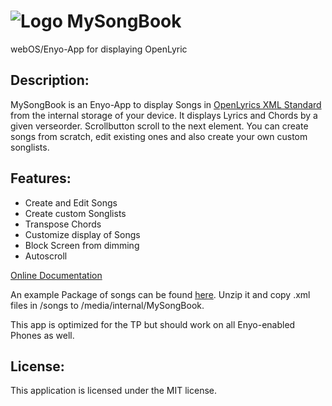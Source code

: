![Logo](https://github.com/michote/MySongBook/raw/master/mysongbook.application/images/icon48.png "Logo") MySongBook
==========
webOS/Enyo-App for displaying OpenLyric

Description:
------------
MySongBook is an Enyo-App to display Songs in [OpenLyrics XML Standard](http://openlyrics.info/) from the internal storage of your device. 
It displays Lyrics and Chords by a given verseorder.
Scrollbutton scroll to the next element.
You can create songs from scratch, edit existing ones and also create your own custom songlists.

Features:
---------
* Create and Edit Songs
* Create custom Songlists
* Transpose Chords
* Customize display of Songs
* Block Screen from dimming
* Autoscroll

[Online Documentation](http://dl.dropbox.com/u/1429945/MySongBook%20Documentation/index.html)

An example Package of songs can be found [here](http://openlyrics.googlecode.com/files/openlyrics-0.8.zip).
Unzip it and copy .xml files in /songs to /media/internal/MySongBook.

This app is optimized for the TP but should work on all Enyo-enabled Phones as well.

License:
--------
This application is licensed under the MIT license.
